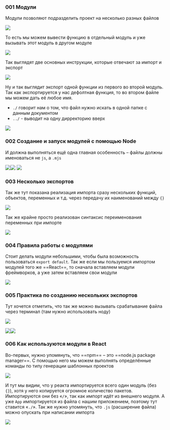 ### 001 Модули

Модули позволяют подразделить проект на несколько разных файлов

![](_png/af6ab8a3e1ac489d8bcc3b9b019cb65a.png)

То есть мы можем вывести функцию в отдельный модуль и уже вызывать этот модуль в другом модуле

![](_png/64d63d36e1342a26dddb385863613cd2.png)

Так выглядят две основных инструкции, которые отвечают за импорт и экспорт

![](_png/39b318901222aae213a3be00622885bb.png)

Ну и так выглядит экспорт одной функции из первого во второй модуль. Так как экспортируется у нас дефолтная функция, то во втором файле мы можем дать её любое имя.

- `./` говорит нам о том, что файл нужно искать в одной папке с данным документом
- `../` - выводит на одну дирректорию вверх

![](_png/5cbc3c65343c8c36d31942e9a58ab70d.png)

### 002 Создание и запуск модулей с помощью Node

И должна выполняться ещё одна главная особенность – файлы должны именоваться не `js`, а `.mjs`

![](_png/86d6348a5e17ac986624e938e0e167cb.png)![](_png/7cf27ffa52cfa4dbc376a6d8ed3b3df4.png)
![](_png/8f500dbaf786ed798db5b9e397997654.png)

### 003 Несколько экспортов

Так же тут показана реализация импорта сразу нескольких функций, объектов, переменных и т.д. через передачу их наименований между `{}`

![](_png/242909c52062d8ec2796b6015773b92f.png)

Так же крайне просто реализован синтаксис переименования переменных при импорте

![](_png/b76548294266ea4c822ccad7c28722ea.png)

### 004 Правила работы с модулями

Стоит делать модули небольшими, чтобы была возможность пользоваться `export default`. Так же если мы пользуемся импортом модулей того же ==React==, то сначала вставляем модули фреймворков, а уже затем вставляем свои модули

![](_png/e0d30b7904883d0a7ac8faace31291f4.png)

### 005 Практика по созданию нескольких экспортов

Тут хочется отметить, что так же можно вызывать срабатывание файла через терминал (там нужно использовать ноду)

![](_png/e3f4eca07aa46ae960ca0177790e68f5.png)

![](_png/9702566b1a6358bdae8c699080ccfe85.png)![](_png/1aa115bf1b7e1d3808768ffb41464ac9.png)

### 006 Как используются модули в React

Во-первых, нужно упомянуть, что ==npm== – это ==node.js package manager==. С помощью него мы можем выполнять определённые команды по типу генерации шаблонных проектов

![](_png/b70a2da220e17daf53a974f3f30ff3fb.png)

И тут мы видим, что у реакта импортируется всего один модуль (без `{}`), хотя у него копируется огромное количество пакетов. Импортируются они без «`/`», так как импорт идёт из внешнего модуля. А уже `App` импортируется из файла с нашим приложением, поэтому тут ставится «`./`». Так же нужно упомянуть, что `.js` (расширение файла) можно опускать при написании импорта

![](_png/569c00b799f4bd6651b268e7158e5744.png)
